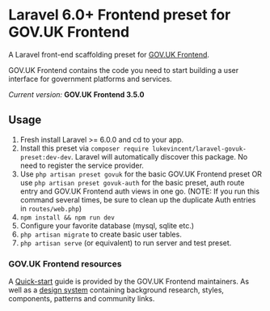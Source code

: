 # Laravel 6.0+ Frontend preset for GOV.UK Frontend

A Laravel front-end scaffolding preset for [GOV.UK Frontend](https://github.com/alphagov/govuk-frontend).

GOV.UK Frontend contains the code you need to start building a user interface for government platforms and services.

*Current version:* **GOV.UK Frontend 3.5.0**

## Usage

1. Fresh install Laravel >= 6.0.0 and cd to your app.
2. Install this preset via `composer require lukevincent/laravel-govuk-preset:dev-dev`. Laravel will automatically discover this package. No need to register the service provider.
3. Use `php artisan preset govuk` for the basic GOV.UK Frontend preset OR use `php artisan preset govuk-auth` for the basic preset, auth route entry and GOV.UK Frontend auth views in one go. (NOTE: If you run this command several times, be sure to clean up the duplicate Auth entries in `routes/web.php`)
4. `npm install && npm run dev`
5. Configure your favorite database (mysql, sqlite etc.)
6. `php artisan migrate` to create basic user tables.
7. `php artisan serve` (or equivalent) to run server and test preset.

### GOV.UK Frontend resources

A [Quick-start](https://github.com/alphagov/govuk-frontend#quick-start) guide is provided by the GOV.UK Frontend maintainers. As well as a [design system](https://design-system.service.gov.uk/) containing background research, styles, components, patterns and community links.
